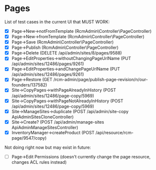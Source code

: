 # Pages
List of test cases in the current UI that MUST WORK:
- [x] Page->New->notFromTemplate (RcmAdmin\Controller\PageController)
- [x] Page->New->fromTemplate (RcmAdmin\Controller\PageController)
- [x] Page->Save (RcmAdmin\Controller\PageController)
- [x] Page->Publish (RcmAdmin\Controller\PageController)
- [x] Page->Delete (DELETE /api/admin/sites/8/pages/9588)
- [x] Page->EditProperties->withoutChangingPageUrlName (PUT /api/admin/sites/12486/pages/9261)
- [x] Page->EditProperties->andChangePageUrlName (PUT /api/admin/sites/12486/pages/9261)
- [x] Page->Restore (GET /rcm-admin/page/publish-page-revision/n/our-founders/137582)
- [x] Site->CopyPages->withPageAlreadyInHistory (POST /api/admin/sites/12486/page-copy/5969)
- [x] Site->CopyPages->withPageNotAlreadyInHistory (POST /api/admin/sites/12486/page-copy/5969)
- [x] Site->ManageSites->duplicate (POST /api/admin/site-copy ApiAdminSitesCloneController)
- [x] Site->Create? (POST /api/admin/manage-sites ApiAdminManageSitesController)
- [x] InventoryManager->createProduct (POST /api/resource/rcm-page/9547/copy)

Not doing right now but may exist in future:
- [ ] Page->Edit Permissions (doesn't currently change the page resource, changes ACL rules instead)
